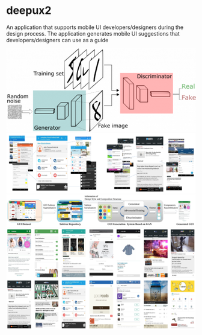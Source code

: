 # deepux2
An application that supports mobile UI developers/designers during the design process. The application generates mobile UI suggestions that developers/designers can use as a guide

![](images/GAN.PNG)
![](images/Fig5.JPG)
![](images/Fig1_v2.JPG)
![](images/Display1.JPG)
